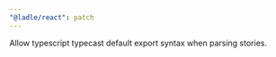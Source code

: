 ```yaml
---
"@ladle/react": patch
---
```


Allow typescript typecast default export syntax when parsing stories.
